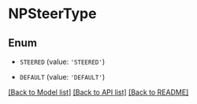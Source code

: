 # NPSteerType


## Enum

* `STEERED` (value: `'STEERED'`)

* `DEFAULT` (value: `'DEFAULT'`)

[[Back to Model list]](../README.md#documentation-for-models) [[Back to API list]](../README.md#documentation-for-api-endpoints) [[Back to README]](../README.md)


